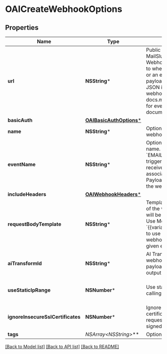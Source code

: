 # OAICreateWebhookOptions

## Properties
Name | Type | Description | Notes
------------ | ------------- | ------------- | -------------
**url** | **NSString*** | Public URL on your server that MailSlurp can post WebhookNotification payload to when an email is received or an event is trigger. The payload of the submitted JSON is dependent on the webhook event type. See docs.mailslurp.com/webhooks for event payload documentation. | 
**basicAuth** | [**OAIBasicAuthOptions***](OAIBasicAuthOptions) |  | [optional] 
**name** | **NSString*** | Optional name for the webhook | [optional] 
**eventName** | **NSString*** | Optional webhook event name. Default is &#x60;EMAIL_RECEIVED&#x60; and is triggered when an email is received by the inbox associated with the webhook. Payload differ according to the webhook event name. | [optional] 
**includeHeaders** | [**OAIWebhookHeaders***](OAIWebhookHeaders) |  | [optional] 
**requestBodyTemplate** | **NSString*** | Template for the JSON body of the webhook request that will be sent to your server. Use Moustache style &#x60;{{variableName}}&#x60; templating to use parts of the standard webhook payload for the given event. | [optional] 
**aiTransformId** | **NSString*** | AI Transform ID to apply to the webhook event and send a payload matching transform output schema | [optional] 
**useStaticIpRange** | **NSNumber*** | Use static IP range when calling webhook endpoint | [optional] [default to @(NO)]
**ignoreInsecureSslCertificates** | **NSNumber*** | Ignore insecure SSL certificates when sending request. Useful for self-signed certs. | [optional] 
**tags** | **NSArray&lt;NSString*&gt;*** | Optional list of tags | [optional] 

[[Back to Model list]](../README#documentation-for-models) [[Back to API list]](../README#documentation-for-api-endpoints) [[Back to README]](../README)


